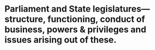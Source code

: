 # Parliament and State legislatures—structure, functioning, conduct of business, powers & privileges and issues arising out of these.